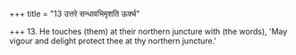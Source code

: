 +++
title = "13 उत्तरे सन्धावभिमृशति ऊर्क्च"

+++
13. He touches (them) at their northern juncture with (the words), 'May vigour and delight protect thee at thy northern juncture.'
